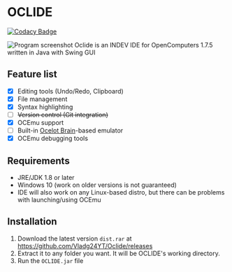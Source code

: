 # OCLIDE
[![Codacy Badge](https://app.codacy.com/project/badge/Grade/d0ace57bc0a349529c699733b8dc3e9e)](https://www.codacy.com/gh/Vladg24YT/Oclide/dashboard?utm_source=github.com&amp;utm_medium=referral&amp;utm_content=Vladg24YT/Oclide&amp;utm_campaign=Badge_Grade)<br>

![Program screenshot](https://raw.githubusercontent.com/Vladg24YT/Oclide/gh-pages/images/screenshots/OCLIDE_screenshot.png) 
Oclide is an INDEV IDE for OpenComputers 1.7.5 written in Java with Swing GUI

## Feature list
- [x] Editing tools (Undo/Redo, Clipboard)
- [x] File management
- [x] Syntax highlighting
- [ ] <s>Version control (Git integration)</s>
- [x] OCEmu support
- [ ] Built-in [Ocelot Brain](https://gitlab.com/cc-ru/ocelot/ocelot-brain)-based emulator
- [x] OCEmu debugging tools

## Requirements
* JRE/JDK 1.8 or later
* Windows 10 (work on older versions is not guaranteed)
* IDE will also work on any Linux-based distro, but there can be problems with launching/using OCEmu

## Installation
1. Download the latest version `dist.rar` at https://github.com/Vladg24YT/Oclide/releases
2. Extract it to any folder you want. It will be OCLIDE's working directory.
3. Run the `OCLIDE.jar` file
